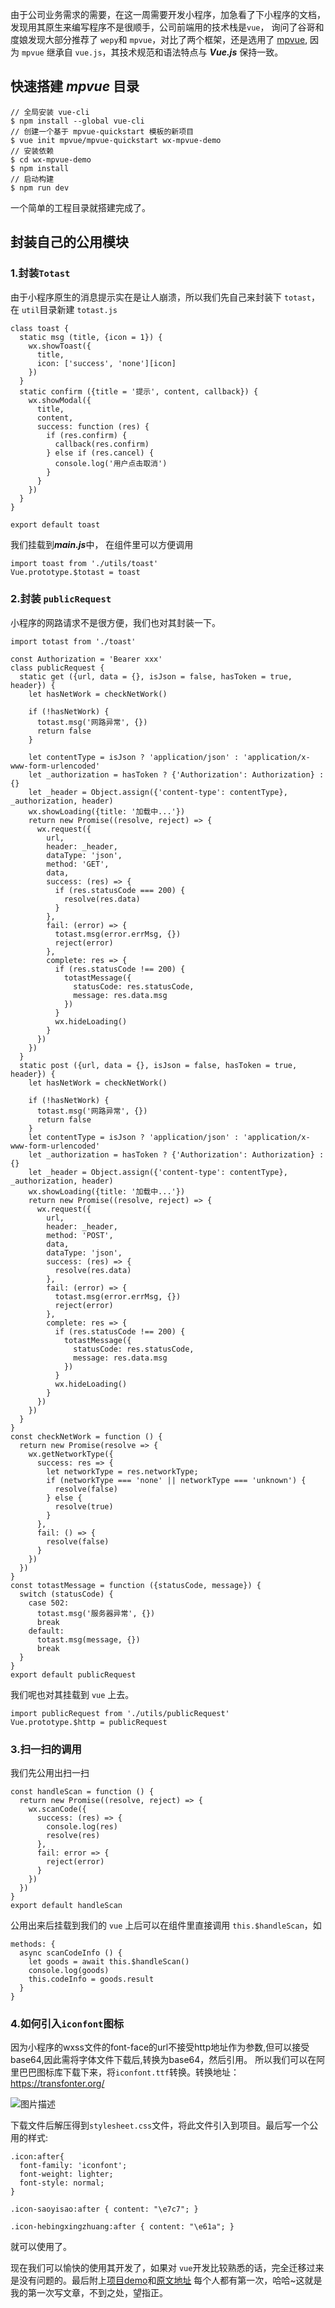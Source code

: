 由于公司业务需求的需要，在这一周需要开发小程序，加急看了下小程序的文档，发现用其原生来编写程序不是很顺手，公司前端用的技术栈是`vue`， 询问了谷哥和度娘发现大部分推荐了 `wepy`和 `mpvue`，对比了两个框架，还是选用了 [mpvue](http://mpvue.com/mpvue/#_1?_blank), 因为 `mpvue` 继承自 `vue.js`，其技术规范和语法特点与 ***Vue.js*** 保持一致。 
## 快速搭建 ***mpvue*** 目录
```
// 全局安装 vue-cli
$ npm install --global vue-cli
// 创建一个基于 mpvue-quickstart 模板的新项目
$ vue init mpvue/mpvue-quickstart wx-mpvue-demo
// 安装依赖
$ cd wx-mpvue-demo
$ npm install
// 启动构建
$ npm run dev
```
一个简单的工程目录就搭建完成了。
## 封装自己的公用模块

### 1.封装`Totast`
由于小程序原生的消息提示实在是让人崩溃，所以我们先自己来封装下 `totast`， 在 `util`目录新建 `totast.js`
```
class toast {
  static msg (title, {icon = 1}) {
    wx.showToast({
      title,
      icon: ['success', 'none'][icon]
    })
  }
  static confirm ({title = '提示', content, callback}) {
    wx.showModal({
      title,
      content,
      success: function (res) {
        if (res.confirm) {
          callback(res.confirm)
        } else if (res.cancel) {
          console.log('用户点击取消')
        }
      }
    })
  }
}

export default toast
```
我们挂载到***main.js***中， 在组件里可以方便调用
```
import toast from './utils/toast'
Vue.prototype.$totast = toast
```
### 2.封装 `publicRequest`
小程序的网路请求不是很方便，我们也对其封装一下。
```
import totast from './toast'

const Authorization = 'Bearer xxx'
class publicRequest {
  static get ({url, data = {}, isJson = false, hasToken = true, header}) {
    let hasNetWork = checkNetWork()

    if (!hasNetWork) {
      totast.msg('网路异常', {})
      return false
    }

    let contentType = isJson ? 'application/json' : 'application/x-www-form-urlencoded'
    let _authorization = hasToken ? {'Authorization': Authorization} : {}
    let _header = Object.assign({'content-type': contentType}, _authorization, header)
    wx.showLoading({title: '加载中...'})
    return new Promise((resolve, reject) => {
      wx.request({
        url,
        header: _header,
        dataType: 'json',
        method: 'GET',
        data,
        success: (res) => {
          if (res.statusCode === 200) {
            resolve(res.data)
          }
        },
        fail: (error) => {
          totast.msg(error.errMsg, {})
          reject(error)
        },
        complete: res => {
          if (res.statusCode !== 200) {
            totastMessage({
              statusCode: res.statusCode,
              message: res.data.msg
            })
          }
          wx.hideLoading()
        }
      })
    })
  }
  static post ({url, data = {}, isJson = false, hasToken = true, header}) {
    let hasNetWork = checkNetWork()

    if (!hasNetWork) {
      totast.msg('网路异常', {})
      return false
    }
    let contentType = isJson ? 'application/json' : 'application/x-www-form-urlencoded'
    let _authorization = hasToken ? {'Authorization': Authorization} : {}
    let _header = Object.assign({'content-type': contentType}, _authorization, header)
    wx.showLoading({title: '加载中...'})
    return new Promise((resolve, reject) => {
      wx.request({
        url,
        header: _header,
        method: 'POST',
        data,
        dataType: 'json',
        success: (res) => {
          resolve(res.data)
        },
        fail: (error) => {
          totast.msg(error.errMsg, {})
          reject(error)
        },
        complete: res => {
          if (res.statusCode !== 200) {
            totastMessage({
              statusCode: res.statusCode,
              message: res.data.msg
            })
          }
          wx.hideLoading()
        }
      })
    })
  }
}
const checkNetWork = function () {
  return new Promise(resolve => {
    wx.getNetworkType({
      success: res => {
        let networkType = res.networkType;
        if (networkType === 'none' || networkType === 'unknown') {
          resolve(false)
        } else {
          resolve(true)
        }
      },
      fail: () => {
        resolve(false)
      }
    })
  })
}
const totastMessage = function ({statusCode, message}) {
  switch (statusCode) {
    case 502:
      totast.msg('服务器异常', {})
      break
    default:
      totast.msg(message, {})
      break
  }
}
export default publicRequest
```
我们呢也对其挂载到 `vue` 上去。
```
import publicRequest from './utils/publicRequest'
Vue.prototype.$http = publicRequest
```
### 3.扫一扫的调用

我们先公用出扫一扫
```
const handleScan = function () {
  return new Promise((resolve, reject) => {
    wx.scanCode({
      success: (res) => {
        console.log(res)
        resolve(res)
      },
      fail: error => {
        reject(error)
      }
    })
  })
}
export default handleScan
```
公用出来后挂载到我们的 `vue` 上后可以在组件里直接调用 `this.$handleScan`，如

```
methods: {
  async scanCodeInfo () {
    let goods = await this.$handleScan()
    console.log(goods)
    this.codeInfo = goods.result
  }
}
```

### 4.如何引入`iconfont`图标

因为小程序的wxss文件的font-face的url不接受http地址作为参数,但可以接受base64,因此需将字体文件下载后,转换为base64，然后引用。
所以我们可以在阿里巴巴图标库下载下来，将`iconfont.ttf`转换。转换地址：https://transfonter.org/ 

![图片描述][1]

下载文件后解压得到`stylesheet.css`文件，将此文件引入到项目。最后写一个公用的样式:
```
.icon:after{
  font-family: 'iconfont';
  font-weight: lighter;
  font-style: normal;
}

.icon-saoyisao:after { content: "\e7c7"; }

.icon-hebingxingzhuang:after { content: "\e61a"; }
```
就可以使用了。

现在我们可以愉快的使用其开发了，如果对 `vue`开发比较熟悉的话，完全迁移过来是没有问题的。最后附上[项目demo](https://github.com/one-pupil/wx-mpvue)和[原文地址][2]
每个人都有第一次，哈哈~这就是我的第一次写文章，不到之处，望指正。


  [1]: /img/bVbabYs
  [2]: https://imondo.cn/blog/article/37